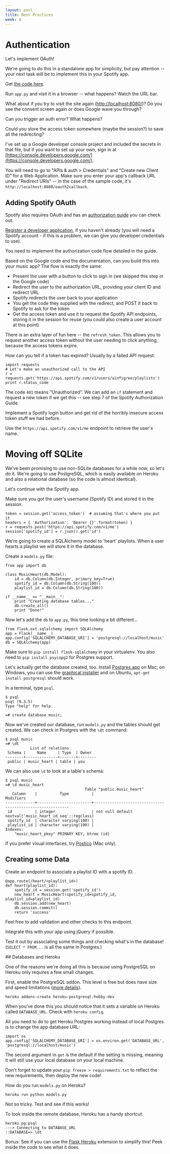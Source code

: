 ```yaml
---
layout: post
title: Best Practices
week: 8
---
```


# Authentication

Let's implement OAuth!

We're going to do this in a standalone app for simplicity, but pay attention -- your next task will be to implement this in your Spotify app.

Get [the code here](https://gist.github.com/jennielees/805e93a91b16df14cc63).

Run `app.py` and visit it in a browser -- what happens? Watch the URL bar.

What about if you try to visit the site again ([http://localhost:8080/](http://localhost:8080/))? Do you see the consent screen again or does Google wave you through?

Can you trigger an auth error? What happens?

Could you store the access token somewhere (maybe the session?) to save all the redirecting?

I've set up a Google developer console project and included the secrets in that file, but if you want to set up your own, sign in at [https://console.developers.google.com/](https://console.developers.google.com/).

You will need to go to "APIs & auth > Credentials" and "Create new Client ID" for a Web Application. Make sure you enter your app's callback URL under "Redirect URIs" -- in the case of the sample code, it's `http://localhost:8080/oauth2callback`.


## Adding Spotify OAuth

Spotify also requires OAuth and has an [authorization guide](https://developer.spotify.com/web-api/authorization-guide/) you can check out.

[Register a developer application](https://developer.spotify.com/my-applications/), if you haven't already (you will need a Spotify account - if this is a problem, we can give you developer credentials to use).

You need to implement the authorization code flow detailed in the guide.

Based on the Google code and the documentation, can you build this into your music app? The flow is exactly the same:

* Present the user with a button to click to sign in (we skipped this step in the Google code)
* Redirect the user to the authorization URL, providing your client ID and redirect URL
* Spotify redirects the user back to your application
* You get the code they supplied with the redirect, and POST it back to Spotify to ask for the token
* Get the access token and use it to request the Spotify API endpoints, storing it in the session for reuse (you could also create a user account at this point)

There is an extra layer of fun here -- the `refresh_token`. This allows you to request another access token without the user needing to click anything, because the access tokens expire.

How can you tell if a token has expired? Usually by a failed API request:

```
import requests
# Let's make an unauthorized call to the API
r = requests.get('https://api.spotify.com/v1/users/ainfigree/playlists')
print r.status_code
```

The code `401` means "Unauthorized". We can add an `if` statement and request a new token if we get this -- see step 7 of the Spotify Authorization Guide.

Implement a Spotify login button and get rid of the horribly insecure access token stuff we had before.

Use the `https://api.spotify.com/v1/me` endpoint to retrieve the user's name.

# Moving off SQLite

We've been promising to use non-SQLite databases for a while now, so let's do it. We're going to use PostgreSQL, which is easily available on Heroku and also a relational database (so the code is almost identical).

Let's continue with the Spotify app.

Make sure you got the user's username (Spotify ID) and stored it in the session.

```
token = session.get('access_token')  # assuming that's where you put it
headers = { 'Authorization': 'Bearer {}'.format(token) }
r = requests.post('https://api.spotify.com/v1/me')
session['spotify_id'] = r.json().get('id')
```

We're going to create a SQLAlchemy model to 'heart' playlists. When a user hearts a playlist we will store it in the database.

Create a `models.py` file:

```
from app import db

class MusicHeart(db.Model):
    id = db.Column(db.Integer, primary_key=True)
    spotify_id = db.Column(db.String(100))
    playlist_id = db.Column(db.String(100))

if __name__ == "__main__":
    print "Creating database tables..."
    db.create_all()
    print "Done!"
```

Now let's add the `db` to `app.py`, this time looking a bit different...

```
from flask.ext.sqlalchemy import SQLAlchemy
app = Flask(__name__)
app.config['SQLALCHEMY_DATABASE_URI'] = 'postgresql://localhost/music'
db = SQLAlchemy(app)
```

Make sure to `pip install flask-sqlalchemy` in your virtualenv. You also need to `pip install psycopg2` for Postgres support.

Let's actually get the database created, too. Install [Postgres.app](http://postgresapp.com/) on Mac; on Windows, you can use the [graphical installer](http://www.postgresql.org/download/windows/) and on Ubuntu, `apt-get install postgresql` should work.

In a terminal, type `psql`.

```
$ psql
psql (9.3.5)
Type "help" for help.

=# create database music;
```

Now we've created our database, run `models.py` and the tables should get created. We can check in Postgres with the `\dt` command:

```
$ psql music
=# \dt
           List of relations
 Schema |     Name     | Type  | Owner
--------+--------------+-------+--------
 public | music_heart | table | you
```

We can also use `\d` to look at a table's schema:
```
$ psql music
=# \d music_heart
                                   Table "public.music_heart"
   Column    |          Type          |                         Modifiers
-------------+------------------------+-----------------------------------------------------------
 id          | integer                | not null default nextval('music_heart_id_seq'::regclass)
 spotify_id  | character varying(100) |
 playlist_id | character varying(100) |
Indexes:
    "music_heart_pkey" PRIMARY KEY, btree (id)
```

If you prefer visual interfaces, try [Postico](https://eggerapps.at/postico/) (Mac only).

## Creating some Data

Create an endpoint to associate a playlist ID with a spotify ID.

```
@app.route(/heart/<playlist_id>)
def heart(playlist_id):
    spotify_id = session.get('spotify_id')
    new_heart = MusicHeart(spotify_id=spotify_id, playlist_id=playlist_id)
    db.session.add(new_heart)
    db.session.commit()
    return 'success'
```

Feel free to add validation and other checks to this endpoint.

Integrate this with your app using jQuery if possible.

Test it out by associating some things and checking what's in the database! (`SELECT * FROM...` is all the same in Postgres.)

## Databases and Heroku

One of the reasons we're doing all this is because using PostgreSQL on Heroku only requires a few small changes.

First, enable the PostgreSQL addon. This level is free but does have size and speed limitations ([more details](https://elements.heroku.com/addons/heroku-postgresql)).

```
heroku addons:create heroku-postgresql:hobby-dev
```

When you've done this you should notice that it sets a variable on Heroku called `DATABASE_URL`. Check with `heroku config`.

All you need to do to get Heroku Postgres working instead of local Postgres is to change the app database URL:

```
import os
app.config['SQLALCHEMY_DATABASE_URI'] = os.environ.get('DATABASE_URL', 'postgresql://localhost/music')
```

The second argument in `get` is the default if the setting is missing, meaning it will still use your local database on your local machine.

Don't forget to update your `pip freeze > requirements.txt` to reflect the new requirements, then deploy the new code!

How do you run `models.py` on Heroku?

```
heroku run python models.py
```

Not so tricky. Test and see if this works!

To look inside the remote database, Heroku has a handy shortcut:

```
heroku pg:psql
---> Connecting to DATABASE_URL
::DATABASE=> \dt
```

Bonus: See if you can use the [Flask Heroku](https://github.com/kennethreitz/flask-heroku/) extension to simplify this! Peek inside the code to see what it does.
